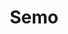 ---
title: Semo
description: Wraps of Soft and Smoothly made pounded semo.
featured-image: /uploads/beef-stew.jpg
theme: Swallow
---